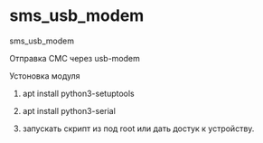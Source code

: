 # sms_usb_modem
sms_usb_modem

Отправка СМС через usb-modem



Устоновка модуля

1. apt install python3-setuptools

2. apt install python3-serial

3. запускать скрипт из под root или дать достук к устройству.
